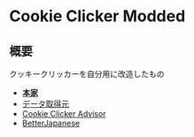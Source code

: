 # Cookie Clicker Modded

## 概要

クッキークリッカーを自分用に改造したもの

- [**本家**](https://orteil.dashnet.org/cookieclicker/)
- [データ取得元](https://github.com/ozh/cookieclicker)
- [Cookie Clicker Advisor](https://chromewebstore.google.com/detail/Cookie%20Clicker%20Advisor/ofmdcdkoaoamflggkifhcckojmnhbaap)
- [BetterJapanese](https://steamcommunity.com/sharedfiles/filedetails/?id=2820588800)
